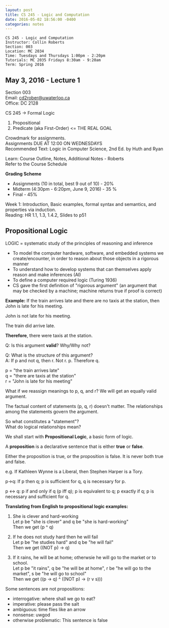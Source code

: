 ```yaml
---
layout: post
title: CS 245 - Logic and Computation
date: 2016-05-02 18:56:00 -0400
categories: notes
--- 
```


    CS 245 - Logic and Computation
    Instructor: Collin Roberts
    Section: 003
    Location: MC 2034
    Time: Tuesdays and Thursdays 1:00pm - 2:20pm
    Tutorials: MC 2035 Fridays 8:30am - 9:20am
    Term: Spring 2016
    

May 3, 2016 - Lecture 1
-----------------------

Section 003  
Email: cd2rober@uwaterloo.ca  
Office: DC 2128

CS 245 -> Formal Logic

1) Propositional  
2) Predicate (aka First-Order) <= THE REAL GOAL

Crowdmark for assignments.  
Assignments DUE AT 12:00 ON WEDNESDAYS  
Recommended Text: Logic in Computer Science, 2nd Ed. by Huth and Ryan

Learn: Course Outline, Notes, Additional Notes - Roberts  
Refer to the Course Schedule

**Grading Scheme**

+ Assignments (10 in total, best 9 out of 10) - 20%  
+ Midterm (4:30pm - 6:20pm, June 9, 2016) - 35 %  
+ Final - 45%

Week 1: Introduction, Basic examples, formal syntax and semantics, and properties via induction.  
Reading: HR 1.1, 1.3, 1.4.2, Slides to p51

## Propositional Logic ##

LOGIC = systematic study of the principles of reasoning and inference

+ To model the computer hardware, software, and embedded systems we create/encounter, in order to reason about those objects in a rigorous manner
+ To understand how to develop systems that can themselves apply reason and make inferences (AI)
+ To define a computer required logic (Turing 1936)
+ CS gave the first definition of "rigorous argument" (an argument that may be checked by a machine; machine returns true if proof is correct)

**Example:** If the train arrives late and there are no taxis at the station, then John is late for his meeting.

John is not late for his meeting.

The train did arrive late.

__Therefore__, there were taxis at the station.

Q: Is this argument __valid__? Why/Why not?

Q: What is the structure of this argument?  
A: If p and not q, then r. Not r. p. Therefore q.

p = "the train arrives late"  
q = "there are taxis at the station"  
r = "John is late for his meeting"  

What if we reassign meanings to p, q, and r? We will get an equally valid argument.

The factual content of statements (p, q, r) doesn't matter. The relationships among the statements govern the argument.

So what constitutes a "statement"?  
What do logical relationships mean?

We shall start with **Propositional Logic**, a basic form of logic.

A **proposition** is a declarative sentence that is either **true** or **false**.

Either the proposition is true, or the proposition is false. It is never both true and false.

e.g. If Kathleen Wynne is a Liberal, then Stephen Harper is a Tory.

p->q: If p then q; p is sufficient for q, q is necessary for p.

p <-> q: p if and only if q (p iff q); p is equivalent to q; p exactly if q; p is necessary and sufficient for q.

**Translating from English to propositional logic examples:**

1. She is clever and hard-working  
Let p be "she is clever" and q be "she is hard-working"  
Then we get (p ^ q)

2. If he does not study hard then he will fail  
Let p be "he studies hard" and q be "he will fail"  
Then we get ((NOT p) -> q)

3. If it rains, he will be at home; otherwsie he will go to the market or to school.  
Let p be "it rains", q be "he will be at home", r be "he will go to the market", s be "he will go to school"  
Then we get ((p -> q) ^ ((NOT p) -> (r v s)))

Some sentences are not propositions:

+ interrogative: where shall we go to eat?
+ imperative: please pass the salt
+ ambiguous: time flies like an arrow
+ nonsense: uwgod
+ otherwise problematic: This sentence is false




